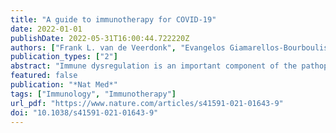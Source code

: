 ```yaml
---
title: "A guide to immunotherapy for COVID-19"
date: 2022-01-01
publishDate: 2022-05-31T16:00:44.722220Z
authors: ["Frank L. van de Veerdonk", "Evangelos Giamarellos-Bourboulis", "Peter Pickkers", "Lennie Derde", "Helen Leavis", "Reinout van Crevel", "Job J. Engel", "W. Joost Wiersinga", "Alexander P. J. Vlaar", "Manu Shankar-Hari", "Tom van der Poll", "Marc Bonten", "Derek C. Angus", "Jos W. M. van der Meer", "Mihai G. Netea"]
publication_types: ["2"]
abstract: "Immune dysregulation is an important component of the pathophysiology of COVID-19. A large body of literature has reported the effect of immune-based therapies in patients with COVID-19, with some remarkable successes such as the use of steroids or anti-cytokine therapies. However, challenges in clinical decision-making arise from the complexity of the disease phenotypes and patient heterogeneity, as well as the variable quality of evidence from immunotherapy studies. This Review aims to support clinical decision-making by providing an overview of the evidence generated by major clinical trials of host-directed therapy. We discuss patient stratification and propose an algorithm to guide the use of immunotherapy strategies in the clinic. This will not only help guide treatment decisions, but may also help to design future trials that investigate immunotherapy in other severe infections."
featured: false
publication: "*Nat Med*"
tags: ["Immunology", "Immunotherapy"]
url_pdf: "https://www.nature.com/articles/s41591-021-01643-9"
doi: "10.1038/s41591-021-01643-9"
---
```


